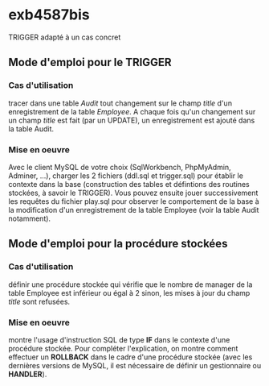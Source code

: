 # exb4587bis
TRIGGER adapté à un cas concret

## Mode d'emploi pour le TRIGGER
### Cas d'utilisation
tracer dans une table _Audit_ tout changement sur le champ _title_ d'un enregistrement de la table _Employee_. A chaque fois qu'un changement sur un champ _title_ est fait (par un UPDATE), un enregistrement est ajouté dans la table Audit.
### Mise en oeuvre
Avec le client MySQL de votre choix (SqlWorkbench, PhpMyAdmin, Adminer, ...), charger les 2 fichiers (ddl.sql et trigger.sql) pour établir le contexte dans la base (construction des tables et défintions des routines stockées, à savoir le TRIGGER).
Vous pouvez ensuite jouer successivement les requêtes du fichier play.sql pour observer le comportement de la base à la modification d'un enregistrement de la table Employee (voir la table Audit notamment).

## Mode d'emploi pour la procédure stockées
### Cas d'utilisation
définir une procédure stockée qui vérifie que le nombre de manager de la table Employee est inférieur ou égal à 2 sinon, les mises à jour du champ _title_ sont refusées.
### Mise en oeuvre
montre l'usage d'instruction SQL de type __IF__ dans le contexte d'une procédure stockée. Pour compléter l'explication, on montre comment effectuer un __ROLLBACK__ dans le cadre d'une procédure stockée (avec les dernières versions de MySQL, il est nécessaire de définir un gestionnaire ou __HANDLER__).
